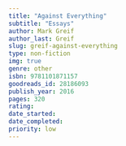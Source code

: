 ```yaml
---
title: "Against Everything"
subtitle: "Essays"
author: Mark Greif
author_last: Greif
slug: greif-against-everything
type: non-fiction
img: true
genre: other
isbn: 9781101871157
goodreads_id: 28186093
publish_year: 2016
pages: 320
rating: 
date_started:
date_completed:
priority: low
---
```

